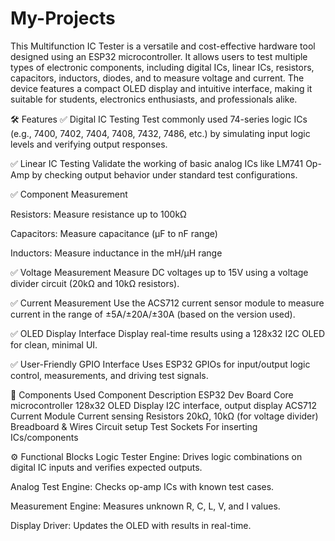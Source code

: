 # My-Projects
This Multifunction IC Tester is a versatile and cost-effective hardware tool designed using an ESP32 microcontroller. It allows users to test multiple types of electronic components, including digital ICs, linear ICs, resistors, capacitors, inductors, diodes, and to measure voltage and current. The device features a compact OLED display and intuitive interface, making it suitable for students, electronics enthusiasts, and professionals alike.

🛠️ Features
✅ Digital IC Testing
Test commonly used 74-series logic ICs (e.g., 7400, 7402, 7404, 7408, 7432, 7486, etc.) by simulating input logic levels and verifying output responses.

✅ Linear IC Testing
Validate the working of basic analog ICs like LM741 Op-Amp by checking output behavior under standard test configurations.

✅ Component Measurement

Resistors: Measure resistance up to 100kΩ

Capacitors: Measure capacitance (µF to nF range)

Inductors: Measure inductance in the mH/µH range

✅ Voltage Measurement
Measure DC voltages up to 15V using a voltage divider circuit (20kΩ and 10kΩ resistors).

✅ Current Measurement
Use the ACS712 current sensor module to measure current in the range of ±5A/±20A/±30A (based on the version used).

✅ OLED Display Interface
Display real-time results using a 128x32 I2C OLED for clean, minimal UI.

✅ User-Friendly GPIO Interface
Uses ESP32 GPIOs for input/output logic control, measurements, and driving test signals.

🧰 Components Used
Component	Description
ESP32 Dev Board	Core microcontroller
128x32 OLED Display	I2C interface, output display
ACS712 Current Module	Current sensing
Resistors	20kΩ, 10kΩ (for voltage divider)
Breadboard & Wires	Circuit setup
Test Sockets	For inserting ICs/components

⚙️ Functional Blocks
Logic Tester Engine: Drives logic combinations on digital IC inputs and verifies expected outputs.

Analog Test Engine: Checks op-amp ICs with known test cases.

Measurement Engine: Measures unknown R, C, L, V, and I values.

Display Driver: Updates the OLED with results in real-time.
